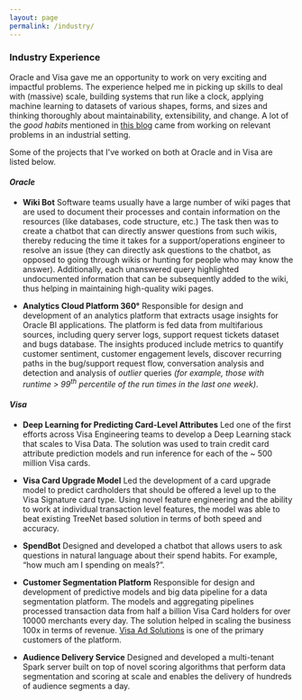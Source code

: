 ```yaml
---
layout: page
permalink: /industry/
---
```


 <head>
 <link rel="stylesheet" href="/assets/css/main.css">
<script src="//code.jquery.com/jquery-1.12.4.min.js"></script>
<script src="https://madaan.github.io/assets/js/common.js"></script>
 </head>

### Industry Experience

Oracle and Visa gave me an opportunity to work on very exciting and impactful problems. The experience helped me in picking up skills to deal with (massive) scale, building systems that run like a clock, applying machine learning to datasets of various shapes, forms, and sizes and thinking thoroughly about maintainability, extensibility, and change. A lot of the _good habits_ mentioned in [this blog](http://madaan.github.io/wbc/) came from working on relevant problems in an industrial setting.

Some of the projects that I've worked on both at Oracle and in Visa are listed below.


#### ***Oracle***

- **Wiki Bot** 
Software teams usually have a large number of wiki pages that are used to document their processes and contain information on the resources (like databases, code structure, etc.) The task then was to create a chatbot that can directly answer questions from such wikis, thereby reducing the time it takes for a support/operations engineer to resolve an issue (they can directly ask questions to the chatbot, as opposed to going through wikis or hunting for people who may know the answer). Additionally, each unanswered query highlighted undocumented information that can be subsequently added to the wiki, thus helping in maintaining high-quality wiki pages.

- **Analytics Cloud Platform 360°** Responsible for design and development of an analytics platform that extracts usage insights for Oracle BI applications. The platform is fed data from multifarious sources, including query server logs, support request tickets dataset and bugs database. The insights produced include metrics to quantify customer sentiment, customer engagement levels, discover recurring paths in the bug/support request flow, conversation analysis and detection and analysis of _outlier_ queries _(for example, those with runtime > 99<sup>th</sup> percentile of the run times in the last one week)_.

#### ***Visa***

- **Deep Learning for Predicting Card-Level Attributes** Led one of the first efforts across Visa Engineering teams to develop a Deep Learning stack that scales to Visa Data. The solution was used to train credit card attribute prediction models and run inference for each of the ~ 500 million Visa cards.

- **Visa Card Upgrade Model** Led the development of a card upgrade model to predict cardholders that should be offered a level up to the Visa Signature card type. Using novel feature engineering and the ability to work at individual transaction level features, the model was able to beat existing TreeNet based solution in terms of both speed and accuracy.
- **SpendBot** Designed and developed a chatbot that allows users to ask questions in natural language about their spend habits. For example, “how much am I spending on meals?”.

- **Customer Segmentation Platform** Responsible for design and development of predictive models and big data pipeline for a data segmentation platform. The models and aggregating pipelines processed transaction data from half a billion Visa Card holders for over 10000 merchants every day. The solution helped in scaling the business 100x in terms of revenue. [Visa Ad Solutions](https://usa.visa.com/run-your-business/commercial-solutions/solutions/advertising-loyalty-card-programs.html) is one of the primary customers of the platform.

- **Audience Delivery Service** Designed and developed a multi-tenant Spark server built on top of novel scoring algorithms that perform data segmentation and scoring at scale and enables the delivery of hundreds of audience segments a day.
